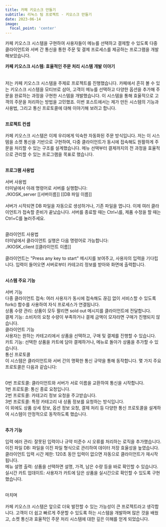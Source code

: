 ```yaml
---
title: 카페 키오스크 만들기
subtitle: 리눅스 팀 프로젝트 - 키오스크 만들기
date: 2023-06-14
image:
  focal_point: 'center'
---
```


카페 키오스크 시스템을 구현하여 사용자들이 메뉴를 선택하고 결제할 수 있도록 다중 클라이언트와 서버 간 통신을 통한 주문 및 결제 프로세스를 제공하는 프로그램을 개발해보았습니다.

<!--more-->

**카페 키오스크 시스템: 효율적인 주문 처리 시스템 개발 이야기**<br><br><br>
저는 카페 키오스크 시스템을 주제로 프로젝트를 진행했습니다. 카페에서 흔히 볼 수 있는 키오스크 시스템을 모티브로 삼아, 고객이 메뉴를 선택하고 다양한 옵션을 추가해 주문을 완료하는 과정을 구현한 시스템을 개발했습니다. 이 시스템을 통해 효율적으로 고객의 주문을 처리하는 방법을 고민했죠. 이번 포스트에서는 제가 만든 시스템의 기능과 사용법, 그리고 통신 프로토콜에 대해 이야기해 보려고 합니다.<br><br>

**프로젝트 컨셉**<br><br>
카페 키오스크 시스템은 이제 우리에게 익숙한 자동화된 주문 방식입니다. 저는 이 시스템을 소켓 통신을 기반으로 구현하여, 다중 클라이언트가 동시에 접속해도 원활하게 주문을 처리할 수 있는 구조를 설계했습니다. 메뉴 선택부터 결제까지의 전 과정을 효율적으로 관리할 수 있는 프로그램을 목표로 했습니다.<br><br>

**프로그램 사용법**<br><br>
서버 사용법<br>
터미널에서 아래 명령어로 서버를 실행합니다:<br>
./KIOSK_server [[서버이름]] [[DB 파일 이름]]<br><br>
서버가 시작되면 DB 파일을 자동으로 생성하거나, 기존 파일을 엽니다. 이제 여러 클라이언트가 접속할 준비가 끝났습니다. 서버를 종료할 때는 Ctrl+\를, 제품 수정을 할 때는 Ctrl+C를 눌러주세요.<br><br>

클라이언트 사용법<br>
터미널에서 클라이언트 실행은 다음 명령어로 가능합니다:<br>
./KIOSK_client [[클라이언트 이름]]<br><br>
클라이언트는 "Press any key to start" 메시지를 보여주고, 사용자의 입력을 기다립니다. 입력이 들어오면 서버로부터 카테고리 정보를 받아와 화면에 출력합니다.<br><br>

**시스템 주요 기능**<br><br>
서버 기능<br>
다중 클라이언트 접속: 여러 사용자가 동시에 접속해도 끊김 없이 서비스할 수 있도록 fork() 함수를 사용하여 자식 프로세스가 연결됩니다.<br>
상품 수량 관리: 상품이 모두 팔리면 sold out 메시지를 클라이언트에 전달합니다.<br>
결제 기능: 소비자의 요청 수량이 부족하거나 결제 금액이 모자라면 구매가 진행되지 않습니다.<br>
클라이언트 기능<br>
사용자는 원하는 카테고리에서 상품을 선택하고, 구매 및 결제를 진행할 수 있습니다.<br>
카트 기능: 선택한 상품을 카트에 담아 결제하거나, 메뉴로 돌아가 상품을 추가할 수 있습니다.<br>
통신 프로토콜<br>
이 시스템은 클라이언트와 서버 간의 명확한 통신 규약을 통해 동작합니다. 몇 가지 주요 프로토콜은 다음과 같습니다:<br><br>

0번 프로토콜: 클라이언트와 서버가 서로 이름을 교환하여 통신을 시작합니다.<br>
1번 프로토콜: 통신 종료 요청입니다.<br>
2번 프로토콜: 카테고리 정보 요청을 주고받습니다.<br>
3번 프로토콜: 특정 카테고리 내 상품 정보를 요청하는 방식입니다.<br>
이 외에도 상품 상세 정보, 옵션 정보 요청, 결제 처리 등 다양한 통신 프로토콜을 설계하여 시스템이 안정적으로 동작하도록 했습니다.<br><br>

**추가 기능**<br><br>
입력 에러 관리: 잘못된 입력이나 규약 미준수 시 오류를 처리하는 로직을 추가했습니다.<br>
이진 파일 DB: 파일을 이진 파일 형식으로 관리하여 데이터 저장 효율성을 높였습니다.<br>
클라이언트 입력 시간 제한: 120초 동안 입력이 없으면 자동으로 클라이언트가 재시작됩니다.<br>
메뉴 설명 출력: 상품을 선택하면 설명, 가격, 남은 수량 등을 바로 확인할 수 있습니다.<br>
실시간 카트 업데이트: 사용자가 카트에 담은 상품을 실시간으로 확인할 수 있도록 구현했습니다.<br><br>

마치며<br><br>
카페 키오스크 시스템은 앞으로 더욱 발전할 수 있는 가능성이 큰 프로젝트라고 생각합니다. 고객이 더 쉽고 빠르게 주문할 수 있도록 하는 시스템을 개발하며 많은 것을 배웠고, 소켓 통신과 효율적인 주문 처리 시스템에 대한 깊은 이해를 얻게 되었습니다.<br><br>